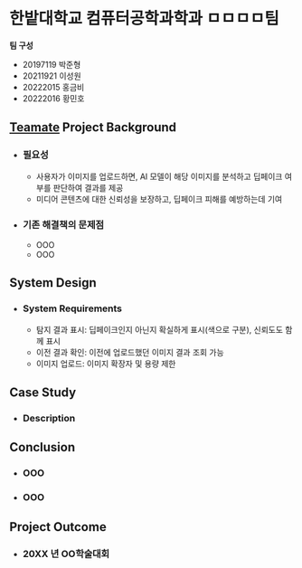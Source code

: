 # 한밭대학교 컴퓨터공학과학과 ㅁㅁㅁㅁ팀

**팀 구성**
- 20197119 박준형 
- 20211921 이성원
- 20222015 홍금비
- 20222016 황민호

## <u>Teamate</u> Project Background
- ### 필요성
  - 사용자가 이미지를 업로드하면, AI 모델이 해당 이미지를 분석하고 딥페이크 여부를 판단하여 결과를 제공
  - 미디어 콘텐츠에 대한 신뢰성을 보장하고, 딥페이크 피해를 예방하는데 기여
- ### 기존 해결책의 문제점
  - OOO
  - OOO
  
## System Design
  - ### System Requirements
    - 탐지 결과 표시: 딥페이크인지 아닌지 확실하게 표시(색으로 구분), 신뢰도도 함께 표시
    - 이전 결과 확인: 이전에 업로드했던 이미지 결과 조회 가능
    - 이미지 업로드: 이미지 확장자 및 용량 제한
    
## Case Study
  - ### Description
  
  
## Conclusion
  - ### OOO
  - ### OOO
  
## Project Outcome
- ### 20XX 년 OO학술대회 
